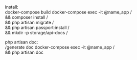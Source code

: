 install:<br>
docker-compose build
docker-compose exec -it @name_app / <br>
 && composer install / <br>
 && php artisan migrate / <br>
 && php artisan passport:install / <br>
 && mkdir -p storage/api-docs / <br>
 
 php artisan doc: <br> /generate doc
 docker-compose exec -it @name_app / <br>
  && php artisan doc 
  
  
